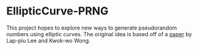 # EllipticCurve-PRNG

This project hopes to explore new ways to generate pseudorandom numbers using elliptic curves. The original idea is based off of a [paper](https://link.springer.com/content/pdf/10.1007%2F978-0-387-35413-2_12.pdf) by Lap-piu Lee and Kwok-wo Wong.
